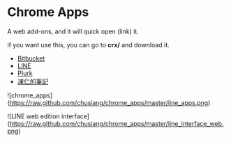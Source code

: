 # Chrome Apps

A web add-ons, and it will quick open (link) it.

if you want use this, you can go to **crx/** and download it.
 
* [Bitbucket](https://raw.github.com/chusiang/chrome_apps/master/crx/bitbucket-chrome.crx)
* [LINE](https://raw.github.com/chusiang/chrome_apps/master/crx/line-chrome.crx)
* [Plurk](https://raw.github.com/chusiang/chrome_apps/master/crx/plurk-chrome.crx)
* [凍仁的筆記](https://raw.github.com/chusiang/chrome_apps/master/crx/note.drx.tw-chrome.crx)

![chrome_apps] (https://raw.github.com/chusiang/chrome_apps/master/line_apps.png)

![LINE web edition interface] (https://raw.github.com/chusiang/chrome_apps/master/line_interface_web.png)

